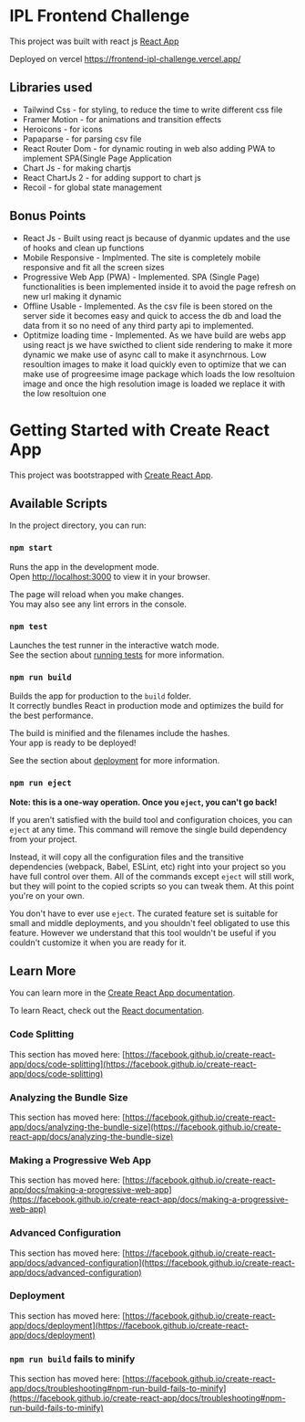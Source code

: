 # IPL Frontend Challenge

This project was built with react js [React App](https://github.com/facebook/create-react-app)

Deployed on vercel https://frontend-ipl-challenge.vercel.app/ 
## Libraries used

- Tailwind Css - for styling, to reduce the time to write different css file
- Framer Motion - for animations and transition effects
- Heroicons - for icons
- Papaparse - for parsing csv file
- React Router Dom -  for dynamic routing in web also adding PWA to implement SPA(Single Page Application 
- Chart Js - for making chartjs
- React ChartJs 2 - for adding support to chart js
- Recoil - for global state management

## Bonus Points
- React Js - Built using react js because of dyanmic updates and the use of hooks and clean up functions 
- Mobile Responsive - Implmented. The site is completely mobile responsive and fit all the screen sizes
- Progressive Web App (PWA) - Implemented. SPA (Single Page) functionalities is been implemented inside it to avoid the page refresh on new url making it dynamic
- Offline Usable - Implemented. As the csv file is been stored on the server side it becomes easy and quick to access the db and load the data from it so no need of any third party api to implemented. 
- Optitmize loading time -  Implemented. As we have build are webs app using react js we have swicthed to client side rendering to make it more dynamic we make use of async call to make it asynchrnous. Low resoultion images to make it load quickly even to optimize that we can make use of progreesime image package which loads the low resoltuion image and once the high resolution image is loaded we replace it with the low resoltuion one
# Getting Started with Create React App

This project was bootstrapped with [Create React App](https://github.com/facebook/create-react-app).

## Available Scripts

In the project directory, you can run:

### `npm start`

Runs the app in the development mode.\
Open [http://localhost:3000](http://localhost:3000) to view it in your browser.

The page will reload when you make changes.\
You may also see any lint errors in the console.

### `npm test`

Launches the test runner in the interactive watch mode.\
See the section about [running tests](https://facebook.github.io/create-react-app/docs/running-tests) for more information.

### `npm run build`

Builds the app for production to the `build` folder.\
It correctly bundles React in production mode and optimizes the build for the best performance.

The build is minified and the filenames include the hashes.\
Your app is ready to be deployed!

See the section about [deployment](https://facebook.github.io/create-react-app/docs/deployment) for more information.

### `npm run eject`

**Note: this is a one-way operation. Once you `eject`, you can't go back!**

If you aren't satisfied with the build tool and configuration choices, you can `eject` at any time. This command will remove the single build dependency from your project.

Instead, it will copy all the configuration files and the transitive dependencies (webpack, Babel, ESLint, etc) right into your project so you have full control over them. All of the commands except `eject` will still work, but they will point to the copied scripts so you can tweak them. At this point you're on your own.

You don't have to ever use `eject`. The curated feature set is suitable for small and middle deployments, and you shouldn't feel obligated to use this feature. However we understand that this tool wouldn't be useful if you couldn't customize it when you are ready for it.

## Learn More

You can learn more in the [Create React App documentation](https://facebook.github.io/create-react-app/docs/getting-started).

To learn React, check out the [React documentation](https://reactjs.org/).

### Code Splitting

This section has moved here: [https://facebook.github.io/create-react-app/docs/code-splitting](https://facebook.github.io/create-react-app/docs/code-splitting)

### Analyzing the Bundle Size

This section has moved here: [https://facebook.github.io/create-react-app/docs/analyzing-the-bundle-size](https://facebook.github.io/create-react-app/docs/analyzing-the-bundle-size)

### Making a Progressive Web App

This section has moved here: [https://facebook.github.io/create-react-app/docs/making-a-progressive-web-app](https://facebook.github.io/create-react-app/docs/making-a-progressive-web-app)

### Advanced Configuration

This section has moved here: [https://facebook.github.io/create-react-app/docs/advanced-configuration](https://facebook.github.io/create-react-app/docs/advanced-configuration)

### Deployment

This section has moved here: [https://facebook.github.io/create-react-app/docs/deployment](https://facebook.github.io/create-react-app/docs/deployment)

### `npm run build` fails to minify

This section has moved here: [https://facebook.github.io/create-react-app/docs/troubleshooting#npm-run-build-fails-to-minify](https://facebook.github.io/create-react-app/docs/troubleshooting#npm-run-build-fails-to-minify)
